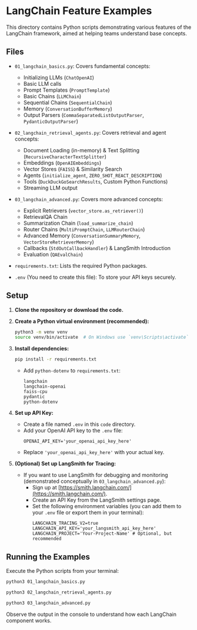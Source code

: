 # LangChain Feature Examples

This directory contains Python scripts demonstrating various features of the LangChain framework, aimed at helping teams understand base concepts.

## Files

- `01_langchain_basics.py`: Covers fundamental concepts:

  - Initializing LLMs (`ChatOpenAI`)
  - Basic LLM calls
  - Prompt Templates (`PromptTemplate`)
  - Basic Chains (`LLMChain`)
  - Sequential Chains (`SequentialChain`)
  - Memory (`ConversationBufferMemory`)
  - Output Parsers (`CommaSeparatedListOutputParser`, `PydanticOutputParser`)

- `02_langchain_retrieval_agents.py`: Covers retrieval and agent concepts:

  - Document Loading (in-memory) & Text Splitting (`RecursiveCharacterTextSplitter`)
  - Embeddings (`OpenAIEmbeddings`)
  - Vector Stores (`FAISS`) & Similarity Search
  - Agents (`initialize_agent`, `ZERO_SHOT_REACT_DESCRIPTION`)
  - Tools (`DuckDuckGoSearchResults`, Custom Python Functions)
  - Streaming LLM output

- `03_langchain_advanced.py`: Covers more advanced concepts:

  - Explicit Retrievers (`vector_store.as_retriever()`)
  - RetrievalQA Chain
  - Summarization Chain (`load_summarize_chain`)
  - Router Chains (`MultiPromptChain`, `LLMRouterChain`)
  - Advanced Memory (`ConversationSummaryMemory`, `VectorStoreRetrieverMemory`)
  - Callbacks (`StdOutCallbackHandler`) & LangSmith Introduction
  - Evaluation (`QAEvalChain`)

- `requirements.txt`: Lists the required Python packages.
- `.env` (You need to create this file): To store your API keys securely.

## Setup

1.  **Clone the repository or download the code.**
2.  **Create a Python virtual environment (recommended):**
    ```bash
    python3 -m venv venv
    source venv/bin/activate  # On Windows use `venv\Scripts\activate`
    ```
3.  **Install dependencies:**
    ```bash
    pip install -r requirements.txt
    ```
    - Add `python-dotenv` to `requirements.txt`:
      ```
      langchain
      langchain-openai
      faiss-cpu
      pydantic
      python-dotenv
      ```
4.  **Set up API Key:**

    - Create a file named `.env` in this `code` directory.
    - Add your OpenAI API key to the `.env` file:
      ```
      OPENAI_API_KEY='your_openai_api_key_here'
      ```
    - Replace `'your_openai_api_key_here'` with your actual key.

5.  **(Optional) Set up LangSmith for Tracing:**
    - If you want to use LangSmith for debugging and monitoring (demonstrated conceptually in `03_langchain_advanced.py`):
      - Sign up at [https://smith.langchain.com/](https://smith.langchain.com/).
      - Create an API Key from the LangSmith settings page.
      - Set the following environment variables (you can add them to your `.env` file or export them in your terminal):
        ```
        LANGCHAIN_TRACING_V2=true
        LANGCHAIN_API_KEY='your_langsmith_api_key_here'
        LANGCHAIN_PROJECT='Your-Project-Name' # Optional, but recommended
        ```

## Running the Examples

Execute the Python scripts from your terminal:

```bash
python3 01_langchain_basics.py
```

```bash
python3 02_langchain_retrieval_agents.py
```

```bash
python3 03_langchain_advanced.py
```

Observe the output in the console to understand how each LangChain component works.
